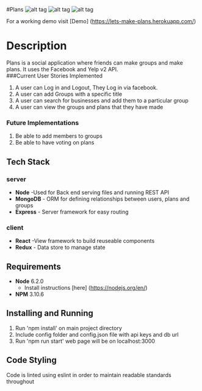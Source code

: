 #Plans
![alt tag](https://travis-ci.org/kscasado/Plans.svg?branch=master)
![alt tag]("https://archive.org/embed/localhost-3000-users-57e289d01fbd120996da3e6c-groups)
![alt tag](https://archive.org/embed/Localhost3000Users57e289d01fbd120996da3e6cGroups3)

For a working demo visit [Demo] (https://lets-make-plans.herokuapp.com/)
# Description #
Plans is a social application where friends can make groups and  make plans. It uses the Facebook and Yelp v2 API.  
###Current User Stories Implemented
  1. A user can Log in and Logout, They Log in via facebook.
  2. A user can add Groups with a specific title
  3. A user can search for businesses and add them to a particular group
  4. A user can view the groups and plans that they have made


### Future Implementations
  1. Be able to add members to groups
  2. Be able to have voting on plans




## Tech Stack

### server  
  * __Node__ -Used for Back end serving files and running REST API
  * __MongoDB__  - ORM for defining relationships between users, plans and groups
  * __Express__ - Server framework for easy routing

### client
  * __React__ -View framework to build reuseable components
  * __Redux__ - Data store to manage state

## Requirements
  * __Node__ 6.2.0
    * Install instructions [here] (https://nodejs.org/en/)
  * __NPM__ 3.10.6

## Installing and Running
  1. Run 'npm install' on main project directory
  2. Include config folder and config.json file with api keys and db url
  3. Run 'npm run start' web page will be on localhost:3000

## Code Styling
  Code is linted using eslint in order to maintain readable standards throughout
